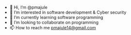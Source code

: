 - 👋 Hi, I’m @pmajule
- 👀 I’m interested in software development & Cyber security 
- 🌱 I’m currently learning software programming 
- 💞️ I’m looking to collaborate on programming 
- 📫 How to reach me pmajule14@gmail.com 

<!---
pmajule/pmajule is a ✨ special ✨ repository because its `README.md` (this file) appears on your GitHub profile.
You can click the Preview link to take a look at your changes.
--->
